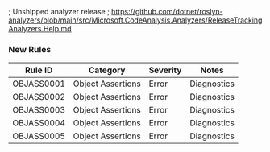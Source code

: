 ﻿; Unshipped analyzer release
; https://github.com/dotnet/roslyn-analyzers/blob/main/src/Microsoft.CodeAnalysis.Analyzers/ReleaseTrackingAnalyzers.Help.md

### New Rules

Rule ID | Category | Severity | Notes
--------|----------|----------|-------
OBJASS0001 | Object Assertions | Error | Diagnostics
OBJASS0002 | Object Assertions | Error | Diagnostics
OBJASS0003 | Object Assertions | Error | Diagnostics
OBJASS0004 | Object Assertions | Error | Diagnostics
OBJASS0005 | Object Assertions | Error | Diagnostics